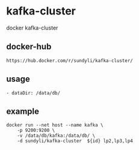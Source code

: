 # kafka-cluster
docker kafka-cluster

## docker-hub
	https://hub.docker.com/r/sundyli/kafka-cluster/

## usage
	- dataDir: /data/db/

## example
```
docker run --net host --name kafka \
	-p 9200:9200 \
	-v /data/db/kafka:/data/db/ \
	-d sundyli/kafka-cluster  ${id} lp2,lp3,lp4 
```